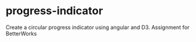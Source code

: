 progress-indicator
==================

Create a circular progress indicator using angular and D3. Assignment for BetterWorks
